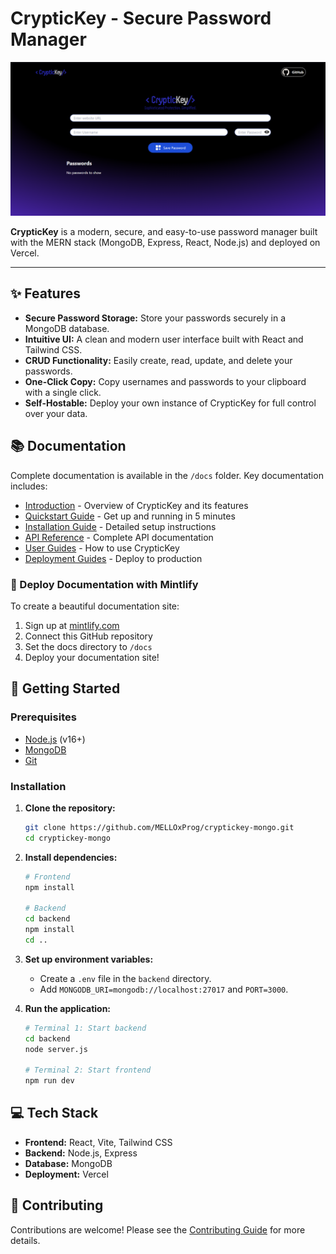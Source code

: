 # CrypticKey - Secure Password Manager

![CrypticKey UI](/public/cryptickey-ui.png)

**CrypticKey** is a modern, secure, and easy-to-use password manager built with the MERN stack (MongoDB, Express, React, Node.js) and deployed on Vercel.

---

## ✨ Features

- **Secure Password Storage:** Store your passwords securely in a MongoDB database.
- **Intuitive UI:** A clean and modern user interface built with React and Tailwind CSS.
- **CRUD Functionality:** Easily create, read, update, and delete your passwords.
- **One-Click Copy:** Copy usernames and passwords to your clipboard with a single click.
- **Self-Hostable:** Deploy your own instance of CrypticKey for full control over your data.

## 📚 Documentation

Complete documentation is available in the `/docs` folder. Key documentation includes:

- [Introduction](docs/introduction.mdx) - Overview of CrypticKey and its features
- [Quickstart Guide](docs/quickstart.mdx) - Get up and running in 5 minutes
- [Installation Guide](docs/installation.mdx) - Detailed setup instructions
- [API Reference](docs/api-reference/introduction.mdx) - Complete API documentation
- [User Guides](docs/guides/overview.mdx) - How to use CrypticKey
- [Deployment Guides](docs/deployment/vercel.mdx) - Deploy to production

### 🚀 Deploy Documentation with Mintlify

To create a beautiful documentation site:

1. Sign up at [mintlify.com](https://mintlify.com)
2. Connect this GitHub repository
3. Set the docs directory to `/docs`
4. Deploy your documentation site!

## 🚀 Getting Started

### Prerequisites

- [Node.js](https://nodejs.org/) (v16+)
- [MongoDB](https://www.mongodb.com/try/download/community)
- [Git](https://git-scm.com/downloads)

### Installation

1.  **Clone the repository:**
    ```bash
    git clone https://github.com/MELLOxProg/cryptickey-mongo.git
    cd cryptickey-mongo
    ```

2.  **Install dependencies:**
    ```bash
    # Frontend
    npm install

    # Backend
    cd backend
    npm install
    cd ..
    ```

3.  **Set up environment variables:**
    -   Create a `.env` file in the `backend` directory.
    -   Add `MONGODB_URI=mongodb://localhost:27017` and `PORT=3000`.

4.  **Run the application:**
    ```bash
    # Terminal 1: Start backend
    cd backend
    node server.js

    # Terminal 2: Start frontend
    npm run dev
    ```

## 💻 Tech Stack

- **Frontend:** React, Vite, Tailwind CSS
- **Backend:** Node.js, Express
- **Database:** MongoDB
- **Deployment:** Vercel

## 🤝 Contributing

Contributions are welcome! Please see the [Contributing Guide](docs/development/contributing.mdx) for more details.




